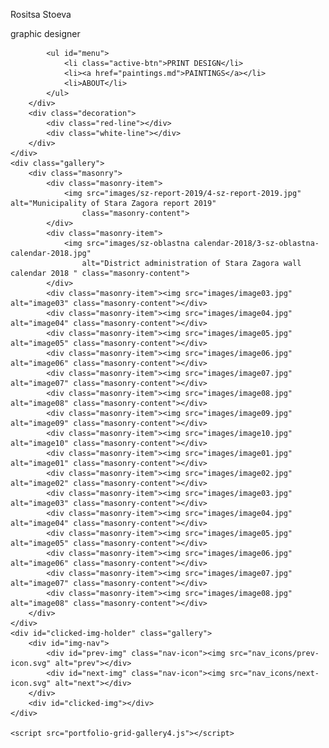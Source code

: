 <!DOCTYPE html>
<html lang="en">

<head>
    <meta charset="UTF-8">
    <meta name="viewport" content="width=device-width, initial-scale=1.0">
    <meta http-equiv="X-UA-Compatible" content="ie=edge">
    <title>Portfolio Grid</title>
    <link rel="stylesheet" href="portfolio-grid-gallery4.css">
</head>

<body>
    <div class="header-wrapper">
        <div class="header">
            <div id="title">
                <p class="name">Rositsa Stoeva</p>
                <p class="occupation">graphic designer</p>
            </div>

            <ul id="menu">
                <li class="active-btn">PRINT DESIGN</li>
                <li><a href="paintings.md">PAINTINGS</a></li>
                <li>ABOUT</li>
            </ul>
        </div>
        <div class="decoration">
            <div class="red-line"></div>
            <div class="white-line"></div>
        </div>
    </div>
    <div class="gallery">
        <div class="masonry">
            <div class="masonry-item">
                <img src="images/sz-report-2019/4-sz-report-2019.jpg" alt="Municipality of Stara Zagora report 2019"
                    class="masonry-content">
            </div>
            <div class="masonry-item">
                <img src="images/sz-oblastna calendar-2018/3-sz-oblastna-calendar-2018.jpg"
                    alt="District administration of Stara Zagora wall calendar 2018 " class="masonry-content">
            </div>
            <div class="masonry-item"><img src="images/image03.jpg" alt="image03" class="masonry-content"></div>
            <div class="masonry-item"><img src="images/image04.jpg" alt="image04" class="masonry-content"></div>
            <div class="masonry-item"><img src="images/image05.jpg" alt="image05" class="masonry-content"></div>
            <div class="masonry-item"><img src="images/image06.jpg" alt="image06" class="masonry-content"></div>
            <div class="masonry-item"><img src="images/image07.jpg" alt="image07" class="masonry-content"></div>
            <div class="masonry-item"><img src="images/image08.jpg" alt="image08" class="masonry-content"></div>
            <div class="masonry-item"><img src="images/image09.jpg" alt="image09" class="masonry-content"></div>
            <div class="masonry-item"><img src="images/image10.jpg" alt="image10" class="masonry-content"></div>
            <div class="masonry-item"><img src="images/image01.jpg" alt="image01" class="masonry-content"></div>
            <div class="masonry-item"><img src="images/image02.jpg" alt="image02" class="masonry-content"></div>
            <div class="masonry-item"><img src="images/image03.jpg" alt="image03" class="masonry-content"></div>
            <div class="masonry-item"><img src="images/image04.jpg" alt="image04" class="masonry-content"></div>
            <div class="masonry-item"><img src="images/image05.jpg" alt="image05" class="masonry-content"></div>
            <div class="masonry-item"><img src="images/image06.jpg" alt="image06" class="masonry-content"></div>
            <div class="masonry-item"><img src="images/image07.jpg" alt="image07" class="masonry-content"></div>
            <div class="masonry-item"><img src="images/image08.jpg" alt="image08" class="masonry-content"></div>
        </div>
    </div>
    <div id="clicked-img-holder" class="gallery">
        <div id="img-nav">
            <div id="prev-img" class="nav-icon"><img src="nav_icons/prev-icon.svg" alt="prev"></div>
            <div id="next-img" class="nav-icon"><img src="nav_icons/next-icon.svg" alt="next"></div>
        </div>
        <div id="clicked-img"></div>
    </div>

    <script src="portfolio-grid-gallery4.js"></script>

</body>

</html>
